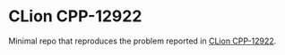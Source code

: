 # CLion CPP-12922

Minimal repo that reproduces the problem reported in [CLion CPP-12922](https://youtrack.jetbrains.com/issue/CPP-12922).
